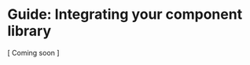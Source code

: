 # Guide: Integrating your component library

<!-- START doctoc -->
<!-- END doctoc -->

[ Coming soon ]
